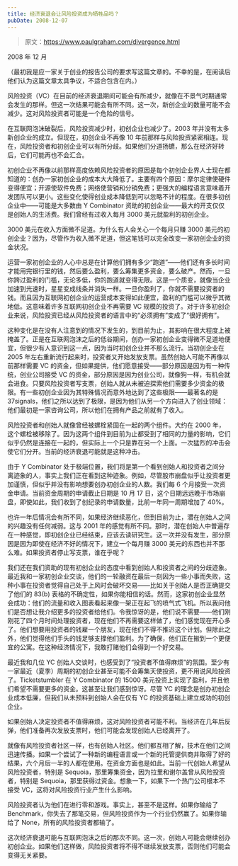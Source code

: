 ```yaml
---
title: 经济衰退会让风险投资成为牺牲品吗？
pubDate: 2008-12-07
---
```


> 原文：https://www.paulgraham.com/divergence.html 

            
2008 年 12 月

（最初我是应一家关于创业的报告公司的要求写这篇文章的。不幸的是，在阅读后他们认为这篇文章太具争议，不适合包含在内。）

风险投资（VC）在目前的经济衰退期间可能会有所减少，就像在不景气时期通常会发生的那样。但这一次结果可能会有所不同。这一次，新创企业的数量可能不会减少。这对风险投资者可能是一个危险的信号。

在互联网泡沫破裂后，风险投资减少时，初创企业也减少了。2003 年并没有太多新创企业的成立。但现在，初创企业不再像 10 年前那样与风险投资紧密相连。现在，风险投资者和初创企业可以有所分歧。如果他们分道扬镳，那么在经济好转后，它们可能再也不会汇合。

初创企业不再像以前那样高度依赖风险投资者的原因是每个初创企业界人士现在都知道的：创办一家初创企业的成本大大降低了。主要有四个原因：摩尔定律使硬件变得便宜；开源使软件免费；网络使营销和分销免费；更强大的编程语言意味着开发团队可以更小。这些变化使得创业成本降低到可以忽略不计的程度。在很多初创企业中——可能是大多数由 Y Combinator 资助的初创企业——最大的开支仅仅是创始人的生活费。我们曾经有过收入每月 3000 美元就盈利的初创企业。

3000 美元在收入方面微不足道。为什么有人会关心一个每月只赚 3000 美元的初创企业？因为，尽管作为收入微不足道，但这笔钱可以完全改变一家初创企业的资金状况。

运营一家初创企业的人心中总是在计算他们拥有多少“跑道”——他们还有多长时间才能用完银行里的钱，然后要么盈利，要么筹集更多资金，要么破产。然而，一旦你跨过盈利的门槛，无论多低，你的跑道就变得无限。这是一个质变，就像当企业加速到光速时，星星变成线条并消失一样。一旦你盈利了，你就不需要投资者的钱。而且因为互联网初创企业的运营成本变得如此便宜，盈利的门槛可以微乎其微地低。这意味着许多互联网初创企业不再需要 VC 规模的投资了。对于许多初创企业来说，风险投资已经从风险投资者的语言中的“必须拥有”变成了“很好拥有”。

这种变化是在没有人注意到的情况下发生的，到目前为止，其影响在很大程度上被掩盖了。正是在互联网泡沫之后的低谷期间，创办一家初创企业变得微不足道地便宜，但很少有人意识到这一点，因为当时初创企业并不那么流行。当初创企业在 2005 年左右重新流行起来时，投资者又开始发放支票。虽然创始人可能不再像以前那样需要 VC 的资金，但如果提供，他们愿意接受——部分原因是因为有一种传统，创业公司接受 VC 的资金，部分原因是因为创业公司，就像狗一样，有机会就会进食。只要风险投资者写支票，创始人就从未被迫探索他们需要多少资金的极限。有一些初创企业因为其特殊情况而意外地达到了这些极限——最著名的是 37signals，他们之所以达到了极限，是因为他们从另一个方向进入了创业领域：他们最初是一家咨询公司，所以他们在拥有产品之前就有了收入。

风险投资者和创始人就像曾经被螺栓紧固在一起的两个组件。大约在 2000 年，这个螺栓被移除了。因为这两个组件到目前为止都受到了相同的力量的影响，它们似乎仍然是连接在一起的，但实际上一个只是靠在另一个上面。一次猛烈的冲击会使它们分开。当前的经济衰退可能就是这种冲击。

由于 Y Combinator 处于极端位置，我们将是第一个看到创始人和投资者之间分离迹象的人，事实上我们正在看到这种迹象。例如，尽管股市崩盘似乎让投资者更加谨慎，但似乎并没有影响想要创办初创企业的人数。我们每 6 个月接受一次资金申请。当前资金周期的申请截止日期是 10 月 17 日，这个日期远远晚于市场崩盘，即使如此，我们收到了创纪录的申请数量，比前一年同一周期增加了 40%。

也许一年后情况会有所不同，如果经济继续恶化，但到目前为止，潜在创始人之间的兴趣没有任何减弱。这与 2001 年的感觉有所不同。那时，潜在创始人中普遍存在一种感觉，即初创企业已经结束，应该去读研究生。这一次并没有发生，部分原因是因为即使在经济不好的情况下，建立一个每月赚 3000 美元的东西也并不那么难。如果投资者停止写支票，谁在乎呢？

我们还在我们资助的现有初创企业的态度中看到创始人和投资者之间的分歧迹象。最近我和一家初创企业交谈，他们的一轮融资在最后一刻因为一些小事而失败，这种小事在投资者觉得自己处于上风时会破坏交易——比如关于创始人是否正确提交了他们的 83(b) 表格的不确定性，如果你能相信的话。然而，这家初创企业显然会成功：他们的流量和收入图表看起来像一架正在起飞的喷气式飞机。所以我问他们是否想让我介绍更多的投资者给他们。令我惊讶的是，他们说不需要——他们刚刚花了四个月时间处理投资者，现在他们不再需要这样做了，他们感觉现在开心多了。他们想要用投资者的钱雇一个朋友，现在他们不得不推迟这个计划。但除此之外，他们觉得他们手头的钱足够支撑他们盈利。为了确保，他们正在搬到一个更便宜的公寓。在这种经济情况下，我敢打赌他们会得到一个好交易。

最近我和几位 YC 创始人交谈时，也感受到了“投资者不值得麻烦”的氛围。至少有一家最近（夏季）周期的初创企业甚至可能不会筹集天使投资，更不用说风险投资了。Ticketstumbler 在 Y Combinator 的 15000 美元投资上实现了盈利，并且他们希望不需要更多的资金。这甚至让我们感到惊讶。尽管 YC 的理念是创办初创企业成本低廉，但我们从未预料到创始人会在仅有 YC 的投资基础上建立成功的初创企业。

如果创始人决定投资者不值得麻烦，这对风险投资者可能不利。当经济在几年后反弹，他们准备再次发放支票时，他们可能会发现创始人已经离开了。

就像有风险投资者社区一样，也有创始人社区。他们都互相了解，技术在他们之间迅速传播。如果一个尝试了一种新的编程语言或一个新的托管提供商并取得了好的结果，六个月后一半的人都在使用。在资金方面也是如此。当前一代创始人希望从风险投资者，特别是 Sequoia，那里筹集资金，因为拉里和谢尔盖曾从风险投资者，特别是 Sequoia，那里获得过资金。想象一下，如果下一个热门公司根本不接受 VC，这将对风险投资行业产生什么影响。

风险投资者认为他们在进行零和游戏。事实上，甚至不是这样。如果你输给了 Benchmark，你失去了那笔交易，但风险投资作为一个行业仍然赢了。如果你输给了 None，所有的风险投资者都输了。

这次经济衰退可能与互联网泡沫之后的那次不同。这一次，创始人可能会继续创办初创企业。如果他们这样做，风险投资者将不得不继续发放支票，否则他们可能会变得无关紧要。
